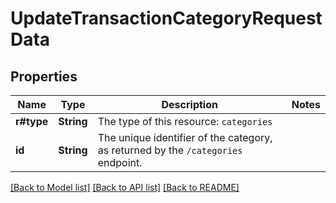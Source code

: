 # UpdateTransactionCategoryRequestData

## Properties

Name | Type | Description | Notes
------------ | ------------- | ------------- | -------------
**r#type** | **String** | The type of this resource: `categories` | 
**id** | **String** | The unique identifier of the category, as returned by the `/categories` endpoint.  | 

[[Back to Model list]](../README.md#documentation-for-models) [[Back to API list]](../README.md#documentation-for-api-endpoints) [[Back to README]](../README.md)


